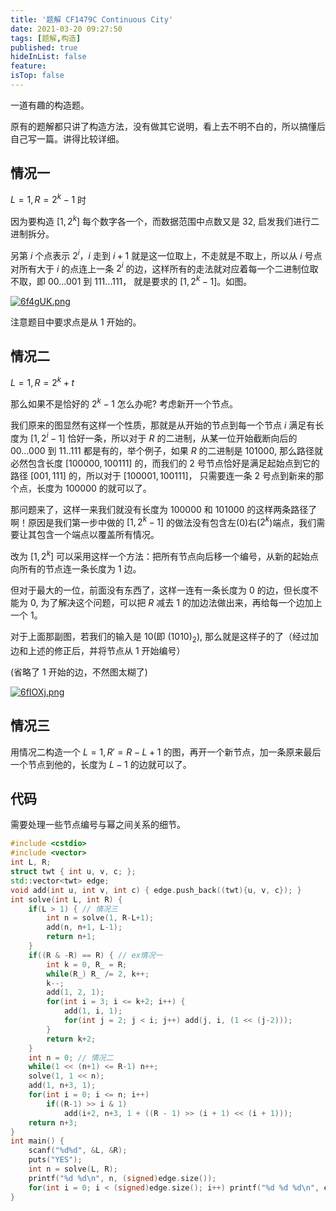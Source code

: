 ```yaml
---
title: '题解 CF1479C Continuous City'
date: 2021-03-20 09:27:50
tags: [题解,构造]
published: true
hideInList: false
feature: 
isTop: false
---
```

一道有趣的构造题。

原有的题解都只讲了构造方法，没有做其它说明，看上去不明不白的，所以搞懂后自己写一篇。讲得比较详细。

<!-- more -->

## 情况一

$L = 1,  R = 2^k-1$ 时

因为要构造 $[1, 2^k]$ 每个数字各一个，而数据范围中点数又是 $32$, 启发我们进行二进制拆分。

另第 $i$ 个点表示 $2^i$，$i$ 走到 $i+1$ 就是这一位取上，不走就是不取上，所以从 $i$ 号点对所有大于 $i$ 的点连上一条 $2^i$ 的边，这样所有的走法就对应着每一个二进制位取不取，即 $00...001$ 到 $111...111$， 就是要求的 $[1, 2^k-1]$。如图。

[![6f4gUK.png](https://s4.ax1x.com/2021/03/20/6f4gUK.png)](https://imgtu.com/i/6f4gUK)

注意题目中要求点是从 $1$ 开始的。

## 情况二

$L=1,R = 2^k+t$

那么如果不是恰好的 $2^k-1$ 怎么办呢? 考虑新开一个节点。

我们原来的图显然有这样一个性质，那就是从开始的节点到每一个节点 $i$ 满足有长度为 $[1,2^i-1]$ 恰好一条，所以对于 $R$ 的二进制，从某一位开始截断向后的 $00...000$ 到 $11..111$ 都是有的，举个例子，如果 $R$ 的二进制是 $101000$, 那么路径就必然包含长度 $[100000, 100111]$ 的，而我们的 $2$ 号节点恰好是满足起始点到它的路径 $[001, 111]$ 的，所以对于 $[100001, 100111]$， 只需要连一条 $2$ 号点到新来的那个点，长度为 $100000$ 的就可以了。

那问题来了，这样一来我们就没有长度为 $100000$ 和 $101000$ 的这样两条路径了啊！原因是我们第一步中做的 $[1, 2^k-1]$ 的做法没有包含左($0$)右($2^k$)端点，我们需要让其包含一个端点以覆盖所有情况。

改为 $[1,2^k]$ 可以采用这样一个方法：把所有节点向后移一个编号，从新的起始点向所有的节点连一条长度为 $1$ 边。

但对于最大的一位，前面没有东西了，这样一连有一条长度为 $0$ 的边，但长度不能为 $0$, 为了解决这个问题，可以把 $R$ 减去 $1$ 的加边法做出来，再给每一个边加上一个 $1$。

对于上面那副图，若我们的输入是 $10$(即 $(1010)_2$), 那么就是这样子的了（经过加边和上述的修正后，并将节点从 $1$ 开始编号）

(省略了 $1$ 开始的边，不然图太糊了)

[![6fIOXj.png](https://s4.ax1x.com/2021/03/20/6fIOXj.png)](https://imgtu.com/i/6fIOXj)

## 情况三

用情况二构造一个 $L = 1, R' = R-L+1$ 的图，再开一个新节点，加一条原来最后一个节点到他的，长度为 $L-1$ 的边就可以了。

## 代码

需要处理一些节点编号与幂之间关系的细节。

```cpp
#include <cstdio>
#include <vector>
int L, R;
struct twt { int u, v, c; };
std::vector<twt> edge;
void add(int u, int v, int c) {	edge.push_back((twt){u, v, c}); }
int solve(int L, int R) {
	if(L > 1) { // 情况三
		int n = solve(1, R-L+1);
		add(n, n+1, L-1);
		return n+1;
	}
	if((R & -R) == R) { // ex情况一
		int k = 0, R_ = R;
		while(R_) R_ /= 2, k++;
		k--;
		add(1, 2, 1);
		for(int i = 3; i <= k+2; i++) {
			add(1, i, 1);
			for(int j = 2; j < i; j++) add(j, i, (1 << (j-2)));
		}
		return k+2;
	}
	int n = 0; // 情况二
	while(1 << (n+1) <= R-1) n++;
	solve(1, 1 << n);
	add(1, n+3, 1);
	for(int i = 0; i <= n; i++)
		if((R-1) >> i & 1) 
			add(i+2, n+3, 1 + ((R - 1) >> (i + 1) << (i + 1)));
	return n+3;
}
int main() {
	scanf("%d%d", &L, &R);
	puts("YES");
	int n = solve(L, R);
	printf("%d %d\n", n, (signed)edge.size());
	for(int i = 0; i < (signed)edge.size(); i++) printf("%d %d %d\n", edge[i].u, edge[i].v, edge[i].c);
} 
```